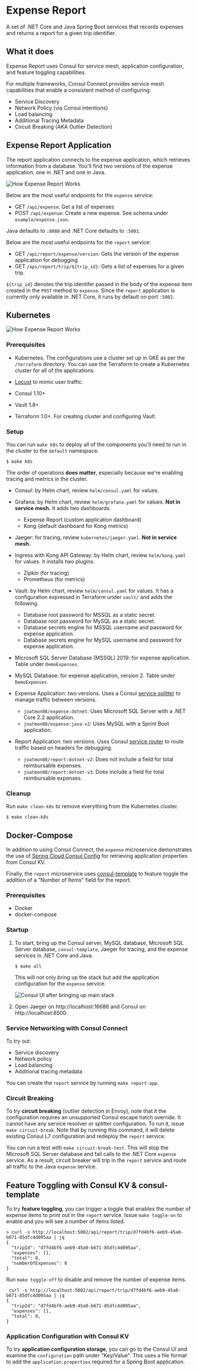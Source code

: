 # Expense Report

A set of .NET Core and Java Spring Boot services that records expenses
and returns a report for a given trip identifier.

## What it does

Expense Report uses Consul for service mesh, application configuration,
and feature toggling capabilities.

For multiple frameworks, Consul Connect provides service mesh capabilities
that enable a consistent method of configuring:

* Service Discovery
* Network Policy (via Consul intentions)
* Load balancing
* Additional Tracing Metadata
* Circuit Breaking (AKA Outlier Detection)

## Expense Report Application

The report application connects to the expense application, which retrieves information
from a database. You'll find two versions of the expense application, one in .NET and one in Java.

![How Expense Report Works](./image/diagram.png)

Below are the most useful endpoints for the `expense` service:

- GET `/api/expense`: Get a list of expenses
- POST `/api/expense`: Create a new expense. See schema under `example/expense.json`.

Java defaults to `:8080` and .NET Core
defaults to `:5001`.

Below are the most useful endpoints for the `report` service:

- GET `/api/report/expense/version`: Gets the version of the expense application for debugging
- GET `/api/report/trip/${trip_id}`: Gets a list of expenses for a given trip.

`${trip_id}` denotes the trip identifer passed in the body of the expense item
created in the `POST` method to `expense`. Since the `report` application is
currently only available in .NET Core, it runs by default on port `:5002`.
## Kubernetes

![How Expense Report Works](./image/kubernetes.png)

### Prerequisites

- Kubernetes. The configurations use a cluster set up in GKE as per the `/terraform` directory.
You can use the Terraform to create a Kubernetes cluster for all of the applications.

- [Locust](https://locust.io/) to mimic user traffic.

- Consul 1.10+

- Vault 1.8+

- Terraform 1.0+. For creating cluster and configuring Vault.

### Setup

You can run `make k8s` to deploy all of the components you'll need to run in the cluster
to the `default` namespace.

```shell
$ make k8s
```

The order of operations __does matter__, especially because we're enabling tracing and metrics
in the cluster.

- Consul: by Helm chart, review `helm/consul.yaml` for values.

- Grafana: by Helm chart, review `helm/grafana.yaml` for values. __Not in service mesh.__
  It adds two dashboards.
  - Expense Report (custom application dashboard)
  - Kong (default dashboard for Kong metrics)

- Jaeger: for tracing, review `kubernetes/jaeger.yaml`. __Not in service mesh.__

- Ingress with Kong API Gateway: by Helm chart, review `helm/kong.yaml` for values.
  It installs two plugins.
  - Zipkin (for tracing)
  - Prometheus (for metrics)

- Vault: by Helm chart, review `helm/consul.yaml` for values.
  It has a configuration expressed in Terraform under `vault/` and adds the following.
  - Database root password for MSSQL as a static secret.
  - Database root password for MySQL as a static secret.
  - Database secrets engine for MSSQL username and password for expense application.
  - Database secrets engine for MySQL username and password for expense application.

- Microsoft SQL Server Database (MSSQL) 2019: for expense application. Table under `DemoExpenses`.

- MySQL Database: for expense application, version 2. Table under `DemoExpenses`.

- Expense Application: two versions. Uses a Consul [service splitter](https://www.consul.io/docs/connect/config-entries/service-splitter)
  to manage traffic between versions.
  - `joatmon08/expense:dotnet`: Uses Microsoft SQL Server with a .NET Core 2.2 application.
  - `joatmon08/expense:java-v2`: Uses MySQL with a Sprint Boot application.

- Report Application: two versions. Uses Consul [service router](https://www.consul.io/docs/connect/config-entries/service-router)
  to route traffic based on headers for debugging.
  - `joatmon08/report:dotnet-v2`: Does not include a field for total reimbursable expenses.
  - `joatmon08/report:dotnet-v3`: Does include a field for total reimbursable expenses.

### Cleanup

Run `make clean-k8s` to remove everything from the Kubernetes cluster.

```shell
$ make clean-k8s
```

## Docker-Compose

In addition to using Consul Connect, the `expense` microservice
demonstrates the use of [Spring Cloud Consul
Config](https://cloud.spring.io/spring-cloud-consul/reference/html/)
for retrieving application properties from Consul KV.

Finally, the `report` microservice uses
[consul-template](https://github.com/hashicorp/consul-template)
to feature toggle the addition of a "Number of Items" field for the
report.

### Prerequisites

* Docker
* docker-compose

### Startup

1. To start, bring up the Consul server, MySQL database, Microsoft SQL
   Server database, `consul-template`, Jaeger for tracing, and
   the expense services in .NET Core and Java.

   ```shell
   $ make all
   ```

   This will not only bring up the stack but add the application configuration
   for the `expense` service.

   ![Consul UI after bringing up main stack](./image/makeall.png)

1. Open Jaeger on http://localhost:16686 and Consul on http://localhost:8500.

### Service Networking with Consul Connect

To try out:

* Service discovery
* Network policy
* Load balancing
* Additional tracing metadata

You can create the `report` service by running `make report-app`.

### Circuit Breaking

To try __circuit breaking__ (outlier detection in Envoy), note that it the
configuration requires an unsupported Consul escape hatch override. It cannot
have any service resolver or splitter configuration. To run it, issue
`make circuit-break`. Note that by running this command, it will delete
existing Consul L7 configuration and redeploy the `report` service.

You can run a test with `make circuit-break-test`.
This will stop the Microsoft SQL Server database and fail calls to the .NET Core
`expense` service. As a result, circuit breaker will trip in the `report`
service and route all traffic to the Java `expense` service.

## Feature Toggling with Consul KV & consul-template

To try __feature toggling__, you can trigger a toggle that enables
the number of expense items to print out in the `report` service. Issue
`make toggle-on` to enable and you will see a number of items listed.

```shell
> curl -s http://localhost:5002/api/report/trip/d7fd4bf6-aeb9-45a0-b671-85dfc4d095aa | jq
{
  "tripId": "d7fd4bf6-aeb9-45a0-b671-85dfc4d095aa",
  "expenses": [],
  "total": 0,
  "numberOfExpenses": 0
}
```

 Run `make toggle-off` to disable and remove the number of expense items.

```shell
 curl -s http://localhost:5002/api/report/trip/d7fd4bf6-aeb9-45a0-b671-85dfc4d095aa | jq
{
  "tripId": "d7fd4bf6-aeb9-45a0-b671-85dfc4d095aa",
  "expenses": [],
  "total": 0,
}
```

### Application Configuration with Consul KV

To try __application configuration storage__, you can go to the Consul
UI and examine the `configuration` path under "Key/Value". This uses
a file format to add the `application.properties` required for a Spring
Boot application.